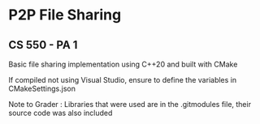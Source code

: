 # P2P File Sharing

## CS 550 - PA 1

Basic file sharing implementation using C++20 and built with CMake

If compiled not using Visual Studio, ensure to define the variables in CMakeSettings.json

Note to Grader : Libraries that were used are in the .gitmodules file, their source code was also included

